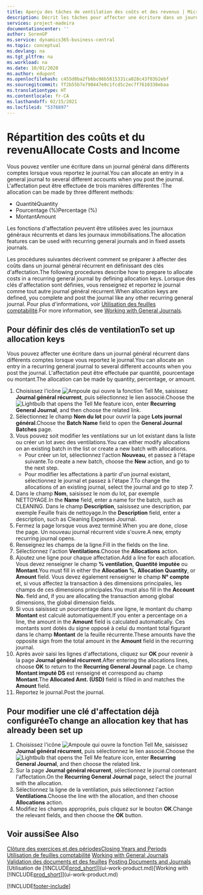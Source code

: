 ```yaml
---
title: Aperçu des tâches de ventilation des coûts et des revenus | Microsoft Docs
description: Décrit les tâches pour affecter une écriture dans un journal général dans différents comptes lorsque vous reportez le journal.
services: project-madeira
documentationcenter: ''
author: SorenGP
ms.service: dynamics365-business-central
ms.topic: conceptual
ms.devlang: na
ms.tgt_pltfrm: na
ms.workload: na
ms.date: 10/01/2020
ms.author: edupont
ms.openlocfilehash: c455d0ba2fb6bc06b5815331ca028c43f03b2ebf
ms.sourcegitcommit: ff2b55b7e790447e0c1fcd5c2ec7f7610338ebaa
ms.translationtype: HT
ms.contentlocale: fr-CA
ms.lasthandoff: 02/15/2021
ms.locfileid: "5376897"
---
```

# <a name="allocate-costs-and-income"></a><span data-ttu-id="fe68e-103">Répartition des coûts et du revenu</span><span class="sxs-lookup"><span data-stu-id="fe68e-103">Allocate Costs and Income</span></span>
<span data-ttu-id="fe68e-104">Vous pouvez ventiler une écriture dans un journal général dans différents comptes lorsque vous reportez le journal.</span><span class="sxs-lookup"><span data-stu-id="fe68e-104">You can allocate an entry in a general journal to several different accounts when you post the journal.</span></span> <span data-ttu-id="fe68e-105">L'affectation peut être effectuée de trois manières différentes :</span><span class="sxs-lookup"><span data-stu-id="fe68e-105">The allocation can be made by three different methods:</span></span>

* <span data-ttu-id="fe68e-106">Quantité</span><span class="sxs-lookup"><span data-stu-id="fe68e-106">Quantity</span></span>
* <span data-ttu-id="fe68e-107">Pourcentage (%)</span><span class="sxs-lookup"><span data-stu-id="fe68e-107">Percentage (%)</span></span>
* <span data-ttu-id="fe68e-108">Montant</span><span class="sxs-lookup"><span data-stu-id="fe68e-108">Amount</span></span>

<span data-ttu-id="fe68e-109">Les fonctions d'affectation peuvent être utilisées avec les journaux généraux récurrents et dans les journaux immobilisations.</span><span class="sxs-lookup"><span data-stu-id="fe68e-109">The allocation features can be used with recurring general journals and in fixed assets journals.</span></span>
<!--You can also distribute the cost or revenue of a line to an intercompany partner when you post a sales or purchase document. When you post the document, a line will be posted in your general journal, and a corresponding line will be created in the intercompany outbox.-->

<span data-ttu-id="fe68e-110">Les procédures suivantes décrivent comment se préparer à affecter des coûts dans un journal général récurrent en définissant des clés d'affectation.</span><span class="sxs-lookup"><span data-stu-id="fe68e-110">The following procedures describe how to prepare to allocate costs in a recurring general journal by defining allocation keys.</span></span> <span data-ttu-id="fe68e-111">Lorsque des clés d'affectation sont définies, vous renseignez et reportez le journal comme tout autre journal général récurrent.</span><span class="sxs-lookup"><span data-stu-id="fe68e-111">When allocation keys are defined, you complete and post the journal like any other recurring general journal.</span></span> <span data-ttu-id="fe68e-112">Pour plus d'informations, voir [Utilisation des feuilles comptabilité](ui-work-general-journals.md).</span><span class="sxs-lookup"><span data-stu-id="fe68e-112">For more information, see [Working with General Journals](ui-work-general-journals.md).</span></span>

## <a name="to-set-up-allocation-keys"></a><span data-ttu-id="fe68e-113">Pour définir des clés de ventilation</span><span class="sxs-lookup"><span data-stu-id="fe68e-113">To set up allocation keys</span></span>
<span data-ttu-id="fe68e-114">Vous pouvez affecter une écriture dans un journal général récurrent dans différents comptes lorsque vous reportez le journal.</span><span class="sxs-lookup"><span data-stu-id="fe68e-114">You can allocate an entry in a recurring general journal to several different accounts when you post the journal.</span></span> <span data-ttu-id="fe68e-115">L'affectation peut être effectuée par quantité, pourcentage ou montant.</span><span class="sxs-lookup"><span data-stu-id="fe68e-115">The allocation can be made by quantity, percentage, or amount.</span></span>
1. <span data-ttu-id="fe68e-116">Choisissez l'icône ![Ampoule qui ouvre la fonction Tell Me](media/ui-search/search_small.png "Dites-moi ce que vous voulez faire"), saisissez **Journal général récurrent**, puis sélectionnez le lien associé.</span><span class="sxs-lookup"><span data-stu-id="fe68e-116">Choose the ![Lightbulb that opens the Tell Me feature](media/ui-search/search_small.png "Tell me what you want to do") icon, enter **Recurring General Journal**, and then choose the related link.</span></span>
2. <span data-ttu-id="fe68e-117">Sélectionnez le champ **Nom du lot** pour ouvrir la page **Lots journal général**.</span><span class="sxs-lookup"><span data-stu-id="fe68e-117">Choose the **Batch Name** field to open the **General Journal Batches** page.</span></span>
3. <span data-ttu-id="fe68e-118">Vous pouvez soit modifier les ventilations sur un lot existant dans la liste ou créer un lot avec des ventilations.</span><span class="sxs-lookup"><span data-stu-id="fe68e-118">You can either modify allocations on an existing batch in the list or create a new batch with allocations.</span></span>
   * <span data-ttu-id="fe68e-119">Pour créer un lot, sélectionnez l'action **Nouveau**, et passez à l'étape suivante.</span><span class="sxs-lookup"><span data-stu-id="fe68e-119">To create a new batch, choose the **New** action, and go to the next step.</span></span>
   * <span data-ttu-id="fe68e-120">Pour modifier les affectations à partir d'un journal existant, sélectionnez le journal et passez à l'étape 7.</span><span class="sxs-lookup"><span data-stu-id="fe68e-120">To change the allocations of an existing journal, select the journal and go to step 7.</span></span>    
4. <span data-ttu-id="fe68e-121">Dans le champ **Nom**, saisissez le nom du lot, par exemple NETTOYAGE.</span><span class="sxs-lookup"><span data-stu-id="fe68e-121">In the **Name** field, enter a name for the batch, such as CLEANING.</span></span> <span data-ttu-id="fe68e-122">Dans le champ **Description**, saisissez une description, par exemple Feuille frais de nettoyage.</span><span class="sxs-lookup"><span data-stu-id="fe68e-122">In the **Description** field, enter a description, such as Cleaning Expenses Journal.</span></span>
5. <span data-ttu-id="fe68e-123">Fermez la page lorsque vous avez terminé.</span><span class="sxs-lookup"><span data-stu-id="fe68e-123">When you are done, close the page.</span></span> <span data-ttu-id="fe68e-124">Un nouveau journal récurrent vide s'ouvre.</span><span class="sxs-lookup"><span data-stu-id="fe68e-124">A new, empty recurring journal opens.</span></span>
6. <span data-ttu-id="fe68e-125">Renseignez les champs de la ligne.</span><span class="sxs-lookup"><span data-stu-id="fe68e-125">Fill in the fields on the line.</span></span>
7. <span data-ttu-id="fe68e-126">Sélectionnez l'action **Ventilations**.</span><span class="sxs-lookup"><span data-stu-id="fe68e-126">Choose the **Allocations** action.</span></span>
8. <span data-ttu-id="fe68e-127">Ajoutez une ligne pour chaque affectation.</span><span class="sxs-lookup"><span data-stu-id="fe68e-127">Add a line for each allocation.</span></span> <span data-ttu-id="fe68e-128">Vous devez renseigner le champ **% ventilation**, **Quantité imputée** ou **Montant**.</span><span class="sxs-lookup"><span data-stu-id="fe68e-128">You must fill in either the **Allocation %**, **Allocation Quantity**, or **Amount** field.</span></span> <span data-ttu-id="fe68e-129">Vous devez également renseigner le champ **N° compte** et, si vous affectez la transaction à des dimensions principales, les champs de ces dimensions principales.</span><span class="sxs-lookup"><span data-stu-id="fe68e-129">You must also fill in the **Account No.** field and, if you are allocating the transaction among global dimensions, the global dimension fields.</span></span>
9. <span data-ttu-id="fe68e-130">Si vous saisissez un pourcentage dans une ligne, le montant du champ **Montant** est calculé automatiquement.</span><span class="sxs-lookup"><span data-stu-id="fe68e-130">If you enter a percentage on a line, the amount in the **Amount** field is calculated automatically.</span></span> <span data-ttu-id="fe68e-131">Ces montants sont dotés du signe opposé à celui du montant total figurant dans le champ **Montant** de la feuille récurrente.</span><span class="sxs-lookup"><span data-stu-id="fe68e-131">These amounts have the opposite sign from the total amount in the **Amount** field in the recurring journal.</span></span>
10. <span data-ttu-id="fe68e-132">Après avoir saisi les lignes d'affectations, cliquez sur **OK** pour revenir à la page **Journal général récurrent**.</span><span class="sxs-lookup"><span data-stu-id="fe68e-132">After entering the allocations lines, choose **OK** to return to the **Recurring General Journal** page.</span></span> <span data-ttu-id="fe68e-133">Le champ **Montant imputé DS** est renseigné et correspond au champ **Montant**.</span><span class="sxs-lookup"><span data-stu-id="fe68e-133">The **Allocated Amt. (USD)** field is filled in and matches the **Amount** field.</span></span>
11. <span data-ttu-id="fe68e-134">Reportez le journal.</span><span class="sxs-lookup"><span data-stu-id="fe68e-134">Post the journal.</span></span>

## <a name="to-change-an-allocation-key-that-has-already-been-set-up"></a><span data-ttu-id="fe68e-135">Pour modifier une clé d'affectation déjà configurée</span><span class="sxs-lookup"><span data-stu-id="fe68e-135">To change an allocation key that has already been set up</span></span>
1. <span data-ttu-id="fe68e-136">Choisissez l'icône ![Ampoule qui ouvre la fonction Tell Me](media/ui-search/search_small.png "Dites-moi ce que vous voulez faire"), saisissez **Journal général récurrent**, puis sélectionnez le lien associé.</span><span class="sxs-lookup"><span data-stu-id="fe68e-136">Choose the ![Lightbulb that opens the Tell Me feature](media/ui-search/search_small.png "Tell me what you want to do") icon, enter **Recurring General Journal**, and then choose the related link.</span></span>
2. <span data-ttu-id="fe68e-137">Sur la page **Journal général récurrent**, sélectionnez le journal contenant l'affectation.</span><span class="sxs-lookup"><span data-stu-id="fe68e-137">On the **Recurring General Journal** page, select the journal with the allocation.</span></span>
3. <span data-ttu-id="fe68e-138">Sélectionnez la ligne de la ventilation, puis sélectionnez l'action **Ventilations**.</span><span class="sxs-lookup"><span data-stu-id="fe68e-138">Choose the line with the allocation, and then choose **Allocations** action.</span></span>
4. <span data-ttu-id="fe68e-139">Modifiez les champs appropriés, puis cliquez sur le bouton **OK**.</span><span class="sxs-lookup"><span data-stu-id="fe68e-139">Change the relevant fields, and then choose the **OK** button.</span></span>

## <a name="see-also"></a><span data-ttu-id="fe68e-140">Voir aussi</span><span class="sxs-lookup"><span data-stu-id="fe68e-140">See Also</span></span>
[<span data-ttu-id="fe68e-141">Clôture des exercices et des périodes</span><span class="sxs-lookup"><span data-stu-id="fe68e-141">Closing Years and Periods</span></span>](year-close-years-periods.md)  
<span data-ttu-id="fe68e-142">[Utilisation de feuilles comptabilité](ui-work-general-journals.md)  </span><span class="sxs-lookup"><span data-stu-id="fe68e-142">[Working with General Journals](ui-work-general-journals.md)  </span></span>  
<span data-ttu-id="fe68e-143">[Validation des documents et des feuilles](ui-post-documents-journals.md)  </span><span class="sxs-lookup"><span data-stu-id="fe68e-143">[Posting Documents and Journals](ui-post-documents-journals.md)  </span></span>  
<span data-ttu-id="fe68e-144">[Utilisation de [!INCLUDE[prod_short](includes/prod_short.md)]](ui-work-product.md)</span><span class="sxs-lookup"><span data-stu-id="fe68e-144">[Working with [!INCLUDE[prod_short](includes/prod_short.md)]](ui-work-product.md)</span></span>


[!INCLUDE[footer-include](includes/footer-banner.md)]